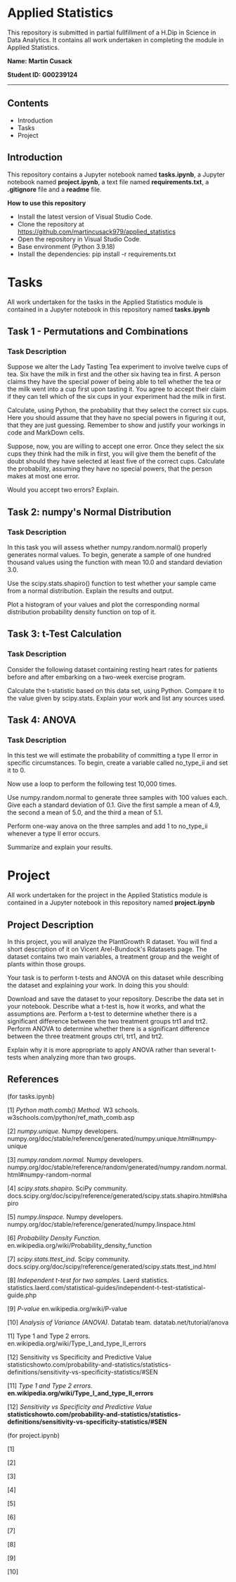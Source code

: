 # Applied Statistics

This repository is submitted in partial fullfillment of a H.Dip in Science in Data Analytics. It contains all work undertaken in completing the module in Applied Statistics.

**Name: Martin Cusack**

**Student ID: G00239124**
***

## Contents 
* Introduction
* Tasks
* Project

## Introduction

This repository contains a Jupyter notebook named **tasks.ipynb**, a Jupyter notebook named **project.ipynb**, a text file named **requirements.txt**, a **.gitignore** file and a **readme** file.

**How to use this repository**

* Install the latest version of Visual Studio Code.
* Clone the repository at https://github.com/martincusack979/applied_statistics
* Open the repository in Visual Studio Code.
* Base environment (Python 3.9.18)
* Install the dependencies: pip install -r requirements.txt


# Tasks

  All work undertaken for the tasks in the Applied Statistics module is contained in a Jupyter notebook in this repository named **tasks.ipynb**

## Task 1 - Permutations and Combinations

### Task Description ### 

Suppose we alter the Lady Tasting Tea experiment to involve twelve cups of tea. Six have the milk in first and the other six having tea in first. A person claims they have the special power of being able to tell whether the tea or the milk went into a cup first upon tasting it. You agree to accept their claim if they can tell which of the six cups in your experiment had the milk in first.

Calculate, using Python, the probability that they select the correct six cups. Here you should assume that they have no special powers in figuring it out, that they are just guessing. Remember to show and justify your workings in code and MarkDown cells.

Suppose, now, you are willing to accept one error. Once they select the six cups they think had the milk in first, you will give them the benefit of the doubt should they have selected at least five of the correct cups. Calculate the probability, assuming they have no special powers, that the person makes at most one error.

Would you accept two errors? Explain.

## Task 2: numpy's Normal Distribution

### Task Description ### 

In this task you will assess whether numpy.random.normal() properly generates normal values. To begin, generate a sample of one hundred thousand values using the function with mean 10.0 and standard deviation 3.0.

Use the scipy.stats.shapiro() function to test whether your sample came from a normal distribution. Explain the results and output.

Plot a histogram of your values and plot the corresponding normal distribution probability density function on top of it.

## Task 3: t-Test Calculation

### Task Description ### 

Consider the following dataset containing resting heart rates for patients before and after embarking on a two-week exercise program.

Calculate the t-statistic based on this data set, using Python. Compare it to the value given by scipy.stats. Explain your work and list any sources used.

## Task 4: ANOVA

### Task Description ### 

In this test we will estimate the probability of committing a type II error in specific circumstances. To begin, create a variable called no_type_ii and set it to 0.

Now use a loop to perform the following test 10,000 times.

Use numpy.random.normal to generate three samples with 100 values each. Give each a standard deviation of 0.1. Give the first sample a mean of 4.9, the second a mean of 5.0, and the third a mean of 5.1.

Perform one-way anova on the three samples and add 1 to no_type_ii whenever a type II error occurs.

Summarize and explain your results.

# Project

  All work undertaken for the project in the Applied Statistics module is contained in a Jupyter notebook in this repository named **project.ipynb**

  ## Project Description
  In this project, you will analyze the PlantGrowth R dataset. You will find a short description of it on Vicent Arel-Bundock's Rdatasets page. The dataset contains two main variables, a treatment group and the weight of plants within those groups.

  Your task is to perform t-tests and ANOVA on this dataset while describing the dataset and explaining your work. In doing this you should:

  Download and save the dataset to your repository.  Describe the data set in your notebook.  Describe what a t-test is, how it works, and what the assumptions are.  Perform a t-test to determine whether there is a significant difference between the two treatment groups trt1 and trt2.  Perform ANOVA to determine whether there is a significant difference between the three treatment groups ctrl, trt1, and trt2.

  Explain why it is more appropriate to apply ANOVA rather than several t-tests when analyzing more than two groups.

## References

(for tasks.ipynb)

[1]  *Python math.comb() Method.* W3 schools. w3schools.com/python/ref_math_comb.asp

[2]  *numpy.unique.* Numpy developers. numpy.org/doc/stable/reference/generated/numpy.unique.html#numpy-unique

[3] *numpy.random.normal.* Numpy developers. numpy.org/doc/stable/reference/random/generated/numpy.random.normal.html#numpy-random-normal

[4] *scipy.stats.shapiro.* SciPy community.  docs.scipy.org/doc/scipy/reference/generated/scipy.stats.shapiro.html#shapiro

[5] *numpy.linspace.* Numpy developers. numpy.org/doc/stable/reference/generated/numpy.linspace.html

[6]  *Probability Density Function.* en.wikipedia.org/wiki/Probability_density_function

[7]  *scipy.stats.ttest_ind.* Scipy community. docs.scipy.org/doc/scipy/reference/generated/scipy.stats.ttest_ind.html

[8] *Independent t-test for two samples.* Laerd statistics. statistics.laerd.com/statistical-guides/independent-t-test-statistical-guide.php

[9] *P-value* en.wikipedia.org/wiki/P-value

[10] *Analysis of Variance (ANOVA).* Datatab team.  datatab.net/tutorial/anova

11] Type 1 and Type 2 errors. en.wikipedia.org/wiki/Type_I_and_type_II_errors

[12] Sensitivity vs Specificity and Predictive Value statisticshowto.com/probability-and-statistics/statistics-definitions/sensitivity-vs-specificity-statistics/#SEN

[11] *Type 1 and Type 2 errors.*  **en.wikipedia.org/wiki/Type_I_and_type_II_errors**

[12] *Sensitivity vs Specificity and Predictive Value* **statisticshowto.com/probability-and-statistics/statistics-definitions/sensitivity-vs-specificity-statistics/#SEN**

(for project.ipynb)

[1] 

[2] 

[3] 

[4] 

[5] 

[6] 

[7] 

[8] 

[9] 

[10] 


